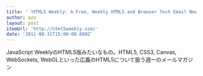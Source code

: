 ```yaml
---
title: '『HTML5 Weekly: A Free, Weekly HTML5 and Browser Tech Email Newsletter』'
author: azu
layout: post
itemUrl: 'http://html5weekly.com/'
date: '2011-08-31T15:00:00.000Z'
---
```

JavaScript WeeklyのHTML5版みたいなもの。HTML5, CSS3, Canvas, WebSockets, WebGLといった広義のHTML5について扱う週一のメールマガジン
